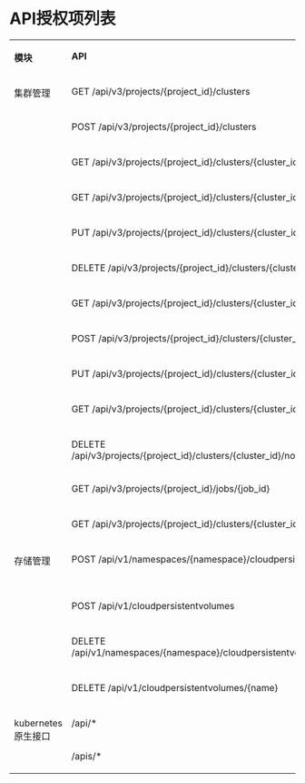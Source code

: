 # API授权项列表<a name="cce_02_0272"></a>

<a name="table57616162812"></a>
<table><tbody><tr id="row676916172812"><td class="cellrowborder" valign="top" width="10.11101110111011%"><p id="p477220110287"><a name="p477220110287"></a><a name="p477220110287"></a><strong id="b47734112817"><a name="b47734112817"></a><a name="b47734112817"></a>模块</strong></p>
</td>
<td class="cellrowborder" valign="top" width="44.504450445044505%"><p id="p477317111282"><a name="p477317111282"></a><a name="p477317111282"></a><strong id="b177561152816"><a name="b177561152816"></a><a name="b177561152816"></a>API</strong></p>
</td>
<td class="cellrowborder" valign="top" width="23.2023202320232%"><p id="p477961192812"><a name="p477961192812"></a><a name="p477961192812"></a><strong id="b1177911182812"><a name="b1177911182812"></a><a name="b1177911182812"></a>API功能</strong></p>
</td>
<td class="cellrowborder" valign="top" width="22.182218221822183%"><p id="p20781719288"><a name="p20781719288"></a><a name="p20781719288"></a><strong id="b478216162815"><a name="b478216162815"></a><a name="b478216162815"></a>授权项</strong></p>
</td>
</tr>
<tr id="row1878371162815"><td class="cellrowborder" rowspan="13" valign="top" width="10.11101110111011%"><p id="p187841113288"><a name="p187841113288"></a><a name="p187841113288"></a>集群管理</p>
</td>
<td class="cellrowborder" valign="top" width="44.504450445044505%"><p id="p7785712287"><a name="p7785712287"></a><a name="p7785712287"></a>GET /api/v3/projects/{project_id}/clusters</p>
</td>
<td class="cellrowborder" valign="top" width="23.2023202320232%"><p id="p978915119287"><a name="p978915119287"></a><a name="p978915119287"></a>获取指定项目下的集群</p>
</td>
<td class="cellrowborder" valign="top" width="22.182218221822183%"><p id="p1791111162819"><a name="p1791111162819"></a><a name="p1791111162819"></a>cce:cluster:list</p>
</td>
</tr>
<tr id="row179691192818"><td class="cellrowborder" valign="top"><p id="p6797912287"><a name="p6797912287"></a><a name="p6797912287"></a>POST /api/v3/projects/{project_id}/clusters</p>
</td>
<td class="cellrowborder" valign="top"><p id="p2800719288"><a name="p2800719288"></a><a name="p2800719288"></a>创建集群</p>
</td>
<td class="cellrowborder" valign="top"><p id="p980151182816"><a name="p980151182816"></a><a name="p980151182816"></a>cce:cluster:create</p>
</td>
</tr>
<tr id="row108051117287"><td class="cellrowborder" valign="top"><p id="p180721202810"><a name="p180721202810"></a><a name="p180721202810"></a>GET /api/v3/projects/{project_id}/clusters/{cluster_id}</p>
</td>
<td class="cellrowborder" valign="top"><p id="p580971172812"><a name="p580971172812"></a><a name="p580971172812"></a>获取指定的集群</p>
</td>
<td class="cellrowborder" rowspan="2" valign="top"><p id="p1081116152817"><a name="p1081116152817"></a><a name="p1081116152817"></a>cce:cluster:get</p>
</td>
</tr>
<tr id="row1182221152814"><td class="cellrowborder" valign="top"><p id="p18823914288"><a name="p18823914288"></a><a name="p18823914288"></a>GET /api/v3/projects/{project_id}/clusters/{cluster_id}/clustercert</p>
</td>
<td class="cellrowborder" valign="top"><p id="p982513119286"><a name="p982513119286"></a><a name="p982513119286"></a>获取集群证书</p>
</td>
</tr>
<tr id="row182616152813"><td class="cellrowborder" valign="top"><p id="p18281118282"><a name="p18281118282"></a><a name="p18281118282"></a>PUT /api/v3/projects/{project_id}/clusters/{cluster_id}</p>
</td>
<td class="cellrowborder" valign="top"><p id="p48302018287"><a name="p48302018287"></a><a name="p48302018287"></a>更新指定的集群</p>
</td>
<td class="cellrowborder" valign="top"><p id="p18318114282"><a name="p18318114282"></a><a name="p18318114282"></a>cce:cluster:update</p>
</td>
</tr>
<tr id="row083210119282"><td class="cellrowborder" valign="top"><p id="p178332015284"><a name="p178332015284"></a><a name="p178332015284"></a>DELETE /api/v3/projects/{project_id}/clusters/{cluster_id}</p>
</td>
<td class="cellrowborder" valign="top"><p id="p183510182818"><a name="p183510182818"></a><a name="p183510182818"></a>删除集群</p>
</td>
<td class="cellrowborder" valign="top"><p id="p148385142814"><a name="p148385142814"></a><a name="p148385142814"></a>cce:cluster:delete</p>
</td>
</tr>
<tr id="row2086814192816"><td class="cellrowborder" valign="top"><p id="p168693122820"><a name="p168693122820"></a><a name="p168693122820"></a>GET /api/v3/projects/{project_id}/clusters/{cluster_id}/nodes</p>
</td>
<td class="cellrowborder" valign="top"><p id="p687214113287"><a name="p687214113287"></a><a name="p687214113287"></a>获取集群下所有节点</p>
</td>
<td class="cellrowborder" valign="top"><p id="p12874121172813"><a name="p12874121172813"></a><a name="p12874121172813"></a>cce:node:list</p>
</td>
</tr>
<tr id="row287551112816"><td class="cellrowborder" valign="top"><p id="p20877011286"><a name="p20877011286"></a><a name="p20877011286"></a>POST /api/v3/projects/{project_id}/clusters/{cluster_id}/nodes</p>
</td>
<td class="cellrowborder" valign="top"><p id="p16880119288"><a name="p16880119288"></a><a name="p16880119288"></a>创建节点</p>
</td>
<td class="cellrowborder" valign="top"><p id="p1388212114289"><a name="p1388212114289"></a><a name="p1388212114289"></a>cce:node:create</p>
</td>
</tr>
<tr id="row118951152810"><td class="cellrowborder" valign="top"><p id="p1189719117285"><a name="p1189719117285"></a><a name="p1189719117285"></a>PUT /api/v3/projects/{project_id}/clusters/{cluster_id}/nodes/{node_id}</p>
</td>
<td class="cellrowborder" valign="top"><p id="p198986117287"><a name="p198986117287"></a><a name="p198986117287"></a>更新指定的节点</p>
</td>
<td class="cellrowborder" valign="top"><p id="p690010119281"><a name="p690010119281"></a><a name="p690010119281"></a>cce:node:update</p>
</td>
</tr>
<tr id="row9905111102812"><td class="cellrowborder" valign="top"><p id="p13905618285"><a name="p13905618285"></a><a name="p13905618285"></a>GET /api/v3/projects/{project_id}/clusters/{cluster_id}/nodes/{node_id}</p>
</td>
<td class="cellrowborder" valign="top"><p id="p6909915288"><a name="p6909915288"></a><a name="p6909915288"></a>获取指定的节点</p>
</td>
<td class="cellrowborder" valign="top"><p id="p1891091162811"><a name="p1891091162811"></a><a name="p1891091162811"></a>cce:node:get</p>
</td>
</tr>
<tr id="row89111414286"><td class="cellrowborder" valign="top"><p id="p20912514281"><a name="p20912514281"></a><a name="p20912514281"></a>DELETE /api/v3/projects/{project_id}/clusters/{cluster_id}/nodes/{node_id}</p>
</td>
<td class="cellrowborder" valign="top"><p id="p1591501162813"><a name="p1591501162813"></a><a name="p1591501162813"></a>删除节点</p>
</td>
<td class="cellrowborder" valign="top"><p id="p091731192810"><a name="p091731192810"></a><a name="p091731192810"></a>cce:node:delete</p>
</td>
</tr>
<tr id="row18929201172814"><td class="cellrowborder" valign="top"><p id="p493017132817"><a name="p493017132817"></a><a name="p493017132817"></a>GET /api/v3/projects/{project_id}/jobs/{job_id}</p>
</td>
<td class="cellrowborder" valign="top"><p id="p109339162810"><a name="p109339162810"></a><a name="p109339162810"></a>查询作业进度</p>
</td>
<td class="cellrowborder" valign="top"><p id="p9935317288"><a name="p9935317288"></a><a name="p9935317288"></a>cce:job:get</p>
</td>
</tr>
<tr id="row15944101192816"><td class="cellrowborder" valign="top"><p id="p1694691162815"><a name="p1694691162815"></a><a name="p1694691162815"></a>GET /api/v3/projects/{project_id}/clusters/{cluster_id}/nodepools</p>
</td>
<td class="cellrowborder" valign="top"><p id="p29481111284"><a name="p29481111284"></a><a name="p29481111284"></a>获取集群下所有节点池</p>
</td>
<td class="cellrowborder" valign="top"><p id="p1194912142818"><a name="p1194912142818"></a><a name="p1194912142818"></a>cce:nodepool:list</p>
</td>
</tr>
<tr id="row179501315287"><td class="cellrowborder" rowspan="4" valign="top" width="10.11101110111011%"><p id="p195116114285"><a name="p195116114285"></a><a name="p195116114285"></a>存储管理</p>
</td>
<td class="cellrowborder" valign="top" width="44.504450445044505%"><p id="p1095313162818"><a name="p1095313162818"></a><a name="p1095313162818"></a>POST /api/v1/namespaces/{namespace}/cloudpersistentvolumeclaims</p>
</td>
<td class="cellrowborder" valign="top" width="23.2023202320232%"><p id="p795510118286"><a name="p795510118286"></a><a name="p795510118286"></a>创建PersistentVolumeClaim</p>
</td>
<td class="cellrowborder" rowspan="2" valign="top" width="22.182218221822183%"><p id="p5955111162811"><a name="p5955111162811"></a><a name="p5955111162811"></a>cce:storage:create</p>
</td>
</tr>
<tr id="row199561217280"><td class="cellrowborder" valign="top"><p id="p18958414280"><a name="p18958414280"></a><a name="p18958414280"></a>POST /api/v1/cloudpersistentvolumes</p>
</td>
<td class="cellrowborder" valign="top"><p id="p4959519289"><a name="p4959519289"></a><a name="p4959519289"></a>创建PersistentVolume</p>
</td>
</tr>
<tr id="row1495961182814"><td class="cellrowborder" valign="top"><p id="p1496161162815"><a name="p1496161162815"></a><a name="p1496161162815"></a>DELETE /api/v1/namespaces/{namespace}/cloudpersistentvolumeclaims/{name}</p>
</td>
<td class="cellrowborder" valign="top"><p id="p6963916288"><a name="p6963916288"></a><a name="p6963916288"></a>删除PersistentVolumeClaim</p>
</td>
<td class="cellrowborder" rowspan="2" valign="top"><p id="p6965101192820"><a name="p6965101192820"></a><a name="p6965101192820"></a>cce:storage:delete</p>
</td>
</tr>
<tr id="row7966131192813"><td class="cellrowborder" valign="top"><p id="p09687117282"><a name="p09687117282"></a><a name="p09687117282"></a>DELETE /api/v1/cloudpersistentvolumes/{name}</p>
</td>
<td class="cellrowborder" valign="top"><p id="p1097071152810"><a name="p1097071152810"></a><a name="p1097071152810"></a>删除PersistentVolume</p>
</td>
</tr>
<tr id="row9970191112811"><td class="cellrowborder" rowspan="2" valign="top" width="10.11101110111011%"><p id="p9971101102813"><a name="p9971101102813"></a><a name="p9971101102813"></a>kubernetes原生接口</p>
</td>
<td class="cellrowborder" valign="top" width="44.504450445044505%"><p id="p59712132814"><a name="p59712132814"></a><a name="p59712132814"></a>/api/*</p>
</td>
<td class="cellrowborder" rowspan="2" valign="top" width="23.2023202320232%"><p id="p1897411132811"><a name="p1897411132811"></a><a name="p1897411132811"></a>操作kubernetes资源</p>
</td>
<td class="cellrowborder" rowspan="2" valign="top" width="22.182218221822183%"><p id="p1297421192810"><a name="p1297421192810"></a><a name="p1297421192810"></a>cce:kubernetes:*</p>
</td>
</tr>
<tr id="row2976161142817"><td class="cellrowborder" valign="top"><p id="p1398016113281"><a name="p1398016113281"></a><a name="p1398016113281"></a>/apis/*</p>
</td>
</tr>
</tbody>
</table>

